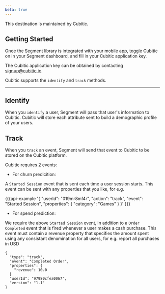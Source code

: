```yaml
---
beta: true
---
```


This destination is maintained by Cubitic.

## Getting Started

Once the Segment library is integrated with your mobile app, toggle Cubitic on in your Segment dashboard, and fill in your Cubitic application key.

The Cubitic application key can be obtained by contacting signup@cubitic.io

Cubitic supports the `identify` and `track` methods.

- - -

## Identify

When you `identify` a user, Segment will pass that user's information to Cubitic.
Cubitic will store each attribute sent to build a demographic profile of your users.


## Track

When you `track` an event, Segment will send that event to Cubitic to be stored on the Cubitic platform.

Cubitic requires 2 events:

* For churn predicition:

A `Started Session` event that is sent each time a user session starts. This event can be sent with any properties that you like, for e.g.

{{{api-example '{
  "userId": "019mr8mf4r",
  "action": "track",
  "event": "Started Session",
  "properties": {
    "category": "Games"
  }
}' }}}

* For spend prediction:

We require the above `Started Session` event, in addition to a `Order Completed` event that is fired whenever a user makes a cash purchase.
This event must contain a revenue property that specifies the amount spent using any consistant denomination for all users, for e.g. report all purchases in USD

```
{
  "type": "track",
  "event": "Completed Order",
  "properties": {
    "revenue": 10.0
  }
  "userId": "97980cfea0067",
  "version": "1.1"
}
```
